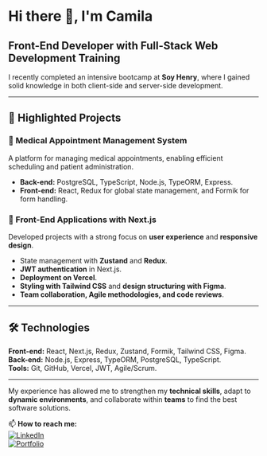 
# Hi there 👋, I'm Camila  

## Front-End Developer with Full-Stack Web Development Training  

I recently completed an intensive bootcamp at **Soy Henry**, where I gained solid knowledge in both client-side and server-side development.  

---

## 🚀 Highlighted Projects  

### 📌 Medical Appointment Management System  
A platform for managing medical appointments, enabling efficient scheduling and patient administration.  

- **Back-end:** PostgreSQL, TypeScript, Node.js, TypeORM, Express.  
- **Front-end:** React, Redux for global state management, and Formik for form handling.  

### 🎨 Front-End Applications with Next.js  
Developed projects with a strong focus on **user experience** and **responsive design**.  

- State management with **Zustand** and **Redux**.  
- **JWT authentication** in Next.js.  
- **Deployment on Vercel**.  
- **Styling with Tailwind CSS** and **design structuring with Figma**.  
- **Team collaboration, Agile methodologies, and code reviews**.  

---

## 🛠️ Technologies  

**Front-end:** React, Next.js, Redux, Zustand, Formik, Tailwind CSS, Figma.  
**Back-end:** Node.js, Express, TypeORM, PostgreSQL, TypeScript.  
**Tools:** Git, GitHub, Vercel, JWT, Agile/Scrum.  

---

My experience has allowed me to strengthen my **technical skills**, adapt to **dynamic environments**, and collaborate within **teams** to find the best software solutions.  

📫 **How to reach me:**  
[![LinkedIn](https://img.shields.io/badge/LinkedIn-blue?style=for-the-badge&logo=linkedin)](https://www.linkedin.com/in/camila-montechiani/)  
[![Portfolio](https://img.shields.io/badge/Portfolio-%23FF4081?style=for-the-badge&logo=react)](https://www.canva.com/design/DAGfX5mYiL8/gU-UpIj6Sxjwk1zOfHuqBQ/edit?utm_content=DAGfX5mYiL8&utm_campaign=designshare&utm_medium=link2&utm_source=sharebutton)  

